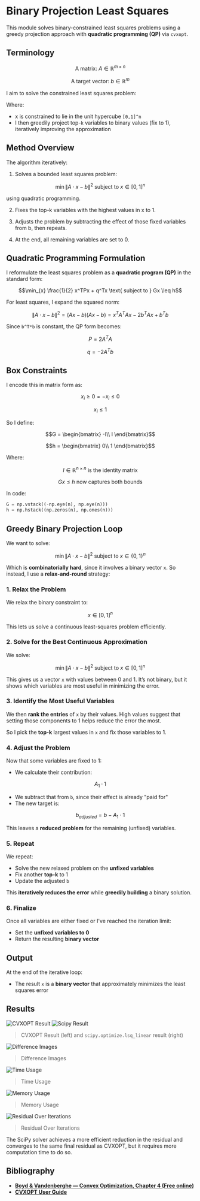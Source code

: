 # Binary Projection Least Squares

This module solves binary-constrained least squares problems using a greedy projection approach with **quadratic programming (QP)** via `cvxopt`.

## Terminology

```math
\text{A matrix: } A \in \mathbb{R}^{m \times n}
```

```math
\text{A target vector: } b \in \mathbb{R}^{m}
```

I aim to solve the constrained least squares problem:

Where:

- x is constrained to lie in the unit hypercube `[0,1]^n`
- I then greedily project top-`k` variables to binary values (fix to 1), iteratively improving the approximation

## Method Overview

The algorithm iteratively:

1. Solves a bounded least squares problem:

```math
\min{\| A \cdot x - b \|}^2 \text{ subject to } x \in [0,1]^n
```

using quadratic programming.

2. Fixes the top-k variables with the highest values in x to 1.

3. Adjusts the problem by subtracting the effect of those fixed variables from b, then repeats.

4. At the end, all remaining variables are set to 0.

## Quadratic Programming Formulation

I reformulate the least squares problem as a **quadratic program (QP)** in the standard form:

```math
\min_{x} \frac{1}{2} x^TPx + q^Tx \text{ subject to } Gx \leq h
```

For least squares, I expand the squared norm:

```math
\| A \cdot x - b \|^2 = (Ax - b)(Ax - b) = x^TA^TAx - 2b^TAx + b^Tb 
```

Since `b^T*b` is constant, the QP form becomes:

```math
P = 2A^TA
```

```math
q = -2A^Tb
```

## Box Constraints

I encode this in matrix form as:

```math
x_i \geq 0 = -x_i \leq 0
```

```math
x_i \leq 1
```

So I define:

```math
G = \begin{bmatrix}
-I\\
I
\end{bmatrix}
```

```math
h = \begin{bmatrix}
0\\
1
\end{bmatrix}
```

Where:

```math
I \in \mathbb{R}^{n \times n} \text{ is the identity matrix}
```

```math
Gx \leq h \text{ now captures both bounds}
```

In code:

```python
G = np.vstack((-np.eye(n), np.eye(n)))
h = np.hstack((np.zeros(n), np.ones(n)))
```

## Greedy Binary Projection Loop

We want to solve:

```math
\min{\| A \cdot x - b \|}^2 \text{ subject to } x \in \{0,1\}^n
```

Which is **combinatorially hard**, since it involves a binary vector `x`. So instead, I use a **relax-and-round** strategy:

### 1. Relax the Problem 

We relax the binary constraint to:

```math
x \in [0,1]^n
```

This lets us solve a continuous least-squares problem efficiently.

### 2. Solve for the Best Continuous Approximation

We solve:

```math
\min{\| A \cdot x - b \|}^2 \text{ subject to } x \in [0,1]^n
```

This gives us a vector `x` with values between 0 and 1. It’s not binary, but it shows which variables are most useful in minimizing the error.

### 3. Identify the Most Useful Variables

We then **rank the entries** of `x` by their values. High values suggest that setting those components to 1 helps reduce the error the most.

So I pick the **top-k** largest values in `x` and fix those variables to 1.

### 4. Adjust the Problem

Now that some variables are fixed to 1:

- We calculate their contribution:

```math
A_1 \cdot 1
```

- We subtract that from `b`, since their effect is already "paid for"
- The new target is:

```math
b_{adjusted} = b - A_1 \cdot 1
```

This leaves a **reduced problem** for the remaining (unfixed) variables.

### 5. Repeat

We repeat:

- Solve the new relaxed problem on the **unfixed variables**
- Fix another **top-k** to 1
- Update the adjusted `b`

This **iteratively reduces the error** while **greedily building** a binary solution.

### 6. Finalize

Once all variables are either fixed or I've reached the iteration limit:

- Set the **unfixed variables to 0**
- Return the resulting **binary vector**

## Output

At the end of the iterative loop:

- The result `x` is a **binary vector** that approximately minimizes the least squares error

## Results

![CVXOPT Result](../../benchmarks/img_outputs/binary_projection/image_000.png)
![Scipy Result](../../benchmarks/img_outputs/binary_projection/image_001.png)

> CVXOPT Result (left) and `scipy.optimize.lsq_linear` result (right)

![Difference Images](../plots/binary_projection/Difference%20Images.png)

> Difference Images

![Time Usage](../plots/binary_projection/Time%20Usage.png)

> Time Usage

![Memory Usage](../plots/binary_projection/Memory%20Usage.png)

> Memory Usage

![Residual Over Iterations](../plots/binary_projection/Residual%20History.png)

> Residual Over Iterations

The SciPy solver achieves a more efficient reduction in the residual and converges to the same final residual as CVXOPT, but it requires more computation time to do so.

## Bibliography

- [**Boyd & Vandenberghe — Convex Optimization, Chapter 4 (Free online)**](https://web.stanford.edu/~boyd/cvxbook/)
- [**CVXOPT User Guide**](https://cvxopt.org/userguide/coneprog.html#quadratic-programming)